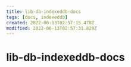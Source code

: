 ```yaml
---
title: lib-db-indexeddb-docs
tags: [docs, indexeddb]
created: 2022-06-13T02:57:15.478Z
modified: 2022-06-13T02:57:31.829Z
---
```


# lib-db-indexeddb-docs


